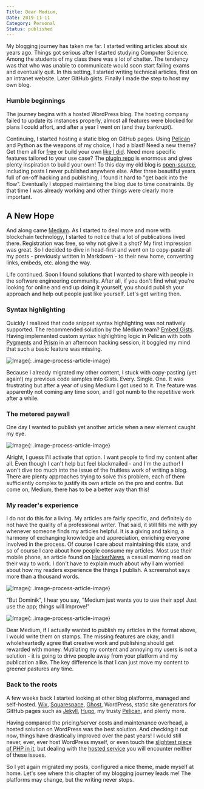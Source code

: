 ```yaml
---
Title: Dear Medium,
Date: 2019-11-11
Category: Personal
Status: published
---
```


My blogging journey has taken me far. I started writing articles about six years ago. Things got serious after I started studying Computer Science. Among the students of my class there was a lot of chatter. The tendency was that who was unable to communicate would soon start failing exams and eventually quit. In this setting, I started writing technical articles, first on an intranet website. Later GitHub gists. Finally I made the step to host my own blog.

### Humble beginnings

The journey begins with a hosted WordPress blog. The hosting company failed to update its instances properly, almost all features were blocked for plans I could affort, and after a year I went on (and they bankrupt).

Continuing, I started hosting a static blog on GitHub pages. Using [Pelican](https://blog.getpelican.com/) and Python as the weapons of my choice, I had a blast! Need a new theme? Get them all for [free](https://github.com/getpelican/pelican) or build your own [like I did](https://github.com/dmuhs/hebe). Need more specific features tailored to your use case? The [plugin repo](https://github.com/getpelican/pelican-plugins) is enormous and gives plenty inspiration to build your own! To this day my old blog is [open-source](https://github.com/dmuhs/dmuhs.github.io/), including posts I never published anywhere else. After three beautiful years full of on-off hacking and publishing, I found it hard to "get back into the flow". Eventually I stopped maintaining the blog due to time constraints. By that time I was already working and other things were clearly more important.

## A New Hope

And along came [Medium](https://github.com/dmuhs/dmuhs.github.io/). As I started to deal more and more with blockchain technology, I started to notice that a lot of publications lived there. Registration was free, so why not give it a shot? My first impression was great. So I decided to dive in head-first and went on to copy-paste all my posts - previously written in Markdown - to their new home, converting links, embeds, etc. along the way.

Life continued. Soon I found solutions that I wanted to share with people in the software engineering community. After all, if you don't find what you're looking for online and end up doing it yourself, you should publish your approach and help out people just like yourself. Let's get writing then.

### Syntax highlighting

Quickly I realized that code snippet syntax highlighting was not natively supported. The recommended solution by the Medium team? [Embed Gists](https://help.medium.com/hc/en-us/articles/215194537-Format-text). Having implemented custom syntax highlighting logic in Pelican with both [Pygments](https://pygments.org/) and [Prism](https://prismjs.com/) in an afternoon hacking session, it boggled my mind that such a basic feature was missing.

![Image]({static}/images/screenshot-from-2019-11-11-19-24-56-1.png){: .image-process-article-image}

Because I already migrated my other content, I stuck with copy-pasting (yet again!) my previous code samples into Gists. Every. Single. One. It was frustrating but after a year of using Medium I got used to it. The feature was apparently not coming any time soon, and I got numb to the repetitive work after a while.

### The metered paywall

One day I wanted to publish yet another article when a new element caught my eye.

![Image]({static}/images/screenshot-from-2019-11-11-20-16-16.png){: .image-process-article-image}

Alright, I guess I'll activate that option. I want people to find my content after all. Even though I can't help but feel blackmailed - and I'm the author! I won't dive too much into the issue of the fruitless work of writing a blog. There are plenty approaches trying to solve this problem, each of them sufficiently complex to justify its own article on the pro and contra. But come on, Medium, there has to be a better way than this!

### My reader's experience

I do not do this for a living. My articles are fairly specific, and definitely do not have the quality of a professional writer. That said, it still fills me with joy whenever someone finds my articles helpful. It is a giving and taking, a harmony of exchanging knowledge and appreciation, enriching everyone involved in the process. Of course I care about maintaining this state, and so of course I care about how people consume my articles. Most use their mobile phone, an article found on [HackerNews](https://news.ycombinator.com/), a casual morning read on their way to work. I don't have to explain much about why I am worried about how my readers experience the things I publish. A screenshot says more than a thousand words.

![Image]({static}/images/medium-website.png){: .image-process-article-image}

"But Dominik", I hear you say, "Medium just wants you to use their app! Just use the app; things will improve!"

![Image]({static}/images/medium-app.png){: .image-process-article-image}

Dear Medium, if I actually wanted to publish my articles in the format above, I would write them on stamps. The missing features are okay, and I wholeheartedly agree that creative work and publishing should get rewarded with money. Mutilating my content and annoying my users is not a solution - it is going to drive people away from your platform and my publication alike. The key difference is that I can just move my content to greener pastures any time.

### Back to the roots

A few weeks back I started looking at other blog platforms, managed and self-hosted. [Wix](https://www.wix.com/), [Squarespace](https://www.squarespace.com/), [Ghost](https://ghost.org/), WordPress, static site generators for GitHub pages such as [Jekyll](https://jekyllrb.com/), [Hugo](https://gohugo.io/), my trusty [Pelican](https://blog.getpelican.com/), and plenty more.

Having compared the pricing/server costs and maintenance overhead, a hosted solution on WordPress was the best solution. And checking it out now, things have drastically improved over the past years! I would still never, ever, ever host WordPress myself, or even touch the [slightest piece of PHP in it](https://github.com/WordPress/WordPress), but dealing with the [hosted service](https://wordpress.com/) you will encounter neither of these issues.

So I yet again migrated my posts, configured a nice theme, made myself at home. Let's see where this chapter of my blogging journey leads me! The platforms may change, but the writing never stops.
